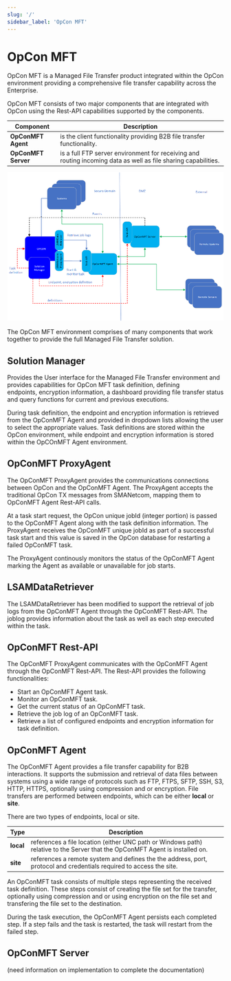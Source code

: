 ```yaml
---
slug: '/'
sidebar_label: 'OpCon MFT'
---
```


# OpCon MFT

OpCon MFT is a Managed File Transfer product integrated within the OpCon environment providing a comprehensive file transfer capability across
the Enterprise.

OpCon MFT consists of two major components that are integrated with OpCon using the Rest-API capabilities supported by the components.

Component | Description
------------------- | -----------
**OpConMFT Agent**  | is the client functionality providing B2B file transfer functionality. 
**OpConMFT Server** | is a full FTP server environment for receiving and routing incoming data as well as file sharing capabilities. 

![OpConMFT Overview](../static/img/OpConMFT-Overview.png)

The OpCon MFT environment comprises of many components that work together to provide the full Managed File Transfer solution.

## Solution Manager
Provides the User interface for the Managed File Transfer environment and provides capabilities for OpCon MFT task definition, defining  
endpoints, encryption information, a dashboard providing file transfer status and query functions for current and previous executions. 

During task definition, the endpoint and encryption information is retrieved from the OpConMFT Agent and provided in dropdown lists 
allowing the user to select the appropriate values. Task definitions are stored within the OpCon environment, while endpoint and encryption 
information is stored within the OpCOnMFT Agent environment. 

## OpConMFT ProxyAgent
The OpConMFT ProxyAgent provides the communications connections between OpCon and the OpConMFT Agent. The ProxyAgent accepts the traditional OpCon 
TX messages from SMANetcom, mapping them to OpConMFT Agent Rest-API calls. 

At a task start request, the OpCon unique jobId (integer portion) is passed to the OpConMFT Agent along with the task definition information. The ProxyAgent
receives the OpConMFT unique jobId as part of a successful task start and this value is saved in the OpCon database for restarting a failed OpConMFT task.

The ProxyAgent continously monitors the status of the OpConMFT Agent marking the Agent as available or unavailable for job starts.

## LSAMDataRetriever
The LSAMDataRetriever has been modified to support the retrieval of job logs from the OpConMFT Agent through the OpConMFT Rest-API. The joblog provides
information about the task as well as each step executed within the task.

## OpConMFT Rest-API
The OpConMFT ProxyAgent communicates with the OpConMFT Agent through the OpConMFT Rest-API. 
The Rest-API provides the following functionalities:
- Start an OpConMFT Agent task.
- Monitor an OpConMFT task.
- Get the current status of an OpConMFT task.
- Retrieve the job log of an OpConMFT task.
- Retrieve a list of configured endpoints and encryption information for task definition.

## OpConMFT Agent 
The OpConMFT Agent provides a file transfer capability for B2B interactions. It supports the submission and retrieval of data files between
systems using a wide range of protocols such as FTP, FTPS, SFTP, SSH, S3, HTTP, HTTPS, optionally using compression and or encryption.
File transfers are performed between endpoints, which can be either **local** or **site**. 

There are two types of endpoints, local or site. 

Type       | Description
---------- | -----------
**local**  | references a file location (either UNC path or Windows path) relative to the Server that the OpConMFT Agent is installed on. 
**site**   | references a remote system and defines the the address, port, protocol and credentials required to access the site.

An OpConMFT task consists of multiple steps representing the received task definition. These steps consist of creating the file set for the transfer,
optionally using compression and or using encryption on the file set and transfering the file set to the destination.

During the task execution, the OpConMFT Agent persists each completed step. If a step fails and the task is restarted, the task will restart from the 
failed step.

## OpConMFT Server
(need information on implementation to complete the documentation)